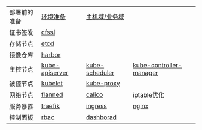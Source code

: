 <table border="0">
    <tr>
        <td><strong></strong>部署前的准备</td>
        <td><a href="01-环境准备.md">环境准备</a></td>
        <td><a href="01-域名解析.md">主机域/业务域</a></td>
    </tr>
    <tr>
        <td><strong></strong>证书签发</td>
        <td><a href="02-证书的签发.md">cfssl</a></td>
    </tr>
    <tr>
        <td><strong></strong>存储节点</td>
        <td><a href="01-环境准备.md">etcd</a></td>
    </tr>
    <tr>
        <td><strong></strong>镜像仓库</td>
        <td><a href="03-镜像仓库.md">harbor</a></td>
    </tr>
    <tr>
        <td><strong></strong>主控节点</td>
        <td><a href="01-环境准备.md">kube-apiserver</a></td>
        <td><a href="01-环境准备.md">kube-scheduler</a></td>
        <td><a href="01-环境准备.md">kube-controller-manager</a></td>
    </tr>
    <tr>
        <td><strong></strong>被控节点</td>
        <td><a href="01-环境准备.md">kubelet</a></td>
        <td><a href="01-环境准备.md">kube-proxy</a></td>
    </tr>
    <tr>
        <td><strong></strong>网络节点</td>
        <td><a href="01-环境准备.md">flanned</a></td>
        <td><a href="01-环境准备.md">calico</a></td>
        <td><a href="01-环境准备.md">iptable优化</a></td>
    </tr>
    <tr>
        <td><strong></strong>服务暴露</td>
        <td><a href="01-环境准备.md">traefik</a></td>
        <td><a href="01-环境准备.md">ingress</a></td>
        <td><a href="01-环境准备.md">nginx</a></td>
    </tr>
    <tr>
        <td><strong></strong>控制面板</td>
        <td><a href="01-环境准备.md">rbac</a></td>
        <td><a href="01-环境准备.md">dashborad</a></td>
    </tr>    
</table>
